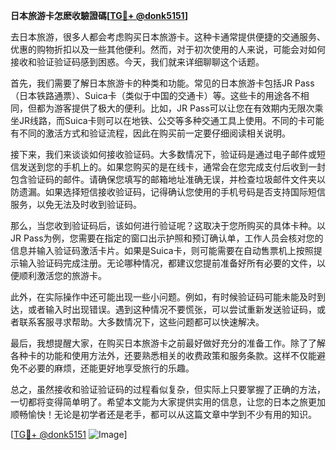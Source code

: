 **日本旅游卡怎麽收驗證碼[[TG💪+ @donk5151](https://t.me/s/donk5151)]**

去日本旅游，很多人都会考虑购买日本旅游卡。这种卡通常提供便捷的交通服务、优惠的购物折扣以及一些其他便利。然而，对于初次使用的人来说，可能会对如何接收和验证验证码感到困惑。今天，我们就来详细聊聊这个话题。

首先，我们需要了解日本旅游卡的种类和功能。常见的日本旅游卡包括JR Pass（日本铁路通票）、Suica卡（类似于中国的交通卡）等。这些卡的用途各不相同，但都为游客提供了极大的便利。比如，JR Pass可以让您在有效期内无限次乘坐JR线路，而Suica卡则可以在地铁、公交等多种交通工具上使用。不同的卡可能有不同的激活方式和验证流程，因此在购买前一定要仔细阅读相关说明。

接下来，我们来谈谈如何接收验证码。大多数情况下，验证码是通过电子邮件或短信发送到您的手机上的。如果您购买的是在线卡，通常会在您完成支付后收到一封包含验证码的邮件。请确保您填写的邮箱地址准确无误，并检查垃圾邮件文件夹以防遗漏。如果选择短信接收验证码，记得确认您使用的手机号码是否支持国际短信服务，以免无法及时收到验证码。

那么，当您收到验证码后，该如何进行验证呢？这取决于您所购买的具体卡种。以JR Pass为例，您需要在指定的窗口出示护照和预订确认单，工作人员会核对您的信息并输入验证码激活卡片。如果是Suica卡，则可能需要在自动售票机上按照提示输入验证码完成注册。无论哪种情况，都建议您提前准备好所有必要的文件，以便顺利激活您的旅游卡。

此外，在实际操作中还可能出现一些小问题。例如，有时候验证码可能未能及时到达，或者输入时出现错误。遇到这种情况不要慌张，可以尝试重新发送验证码，或者联系客服寻求帮助。大多数情况下，这些问题都可以快速解决。

最后，我想提醒大家，在购买日本旅游卡之前最好做好充分的准备工作。除了了解各种卡的功能和使用方法外，还要熟悉相关的收费政策和服务条款。这样不仅能避免不必要的麻烦，还能更好地享受旅行的乐趣。

总之，虽然接收和验证验证码的过程看似复杂，但实际上只要掌握了正确的方法，一切都将变得简单明了。希望本文能为大家提供实用的信息，让您的日本之旅更加顺畅愉快！无论是初学者还是老手，都可以从这篇文章中学到不少有用的知识。

[[TG💪+ @donk5151](https://t.me/s/donk5151) ![Image](https://i.postimg.cc/rwNCRYN7/Snipaste-2025-04-30-17-27-05.png)]